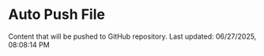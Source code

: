 # Auto Push File

Content that will be pushed to GitHub repository.
Last updated: 06/27/2025, 08:08:14 PM